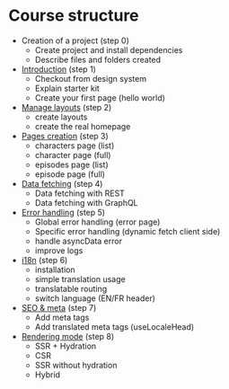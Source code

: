 # Course structure

- Creation of a project (step 0)
  - Create project and install dependencies
  - Describe files and folders created
- [Introduction](1-introduction.md) (step 1)
  - Checkout from design system
  - Explain starter kit
  - Create your first page (hello world)
- [Manage layouts](2-layouts.md) (step 2)
  - create layouts
  - create the real homepage
- [Pages creation](3-pages_creation.md) (step 3)
  - characters page (list)
  - character page (full)
  - episodes page (list)
  - episode page (full)
- [Data fetching](4-data_fetching.md) (step 4)
  - Data fetching with REST
  - Data fetching with GraphQL
- [Error handling](5-error_handling.md) (step 5)
  - Global error handling (error page)
  - Specific error handling (dynamic fetch client side)
  - handle asyncData error
  - improve logs
- [i18n](6-i18n.md) (step 6)
  - installation
  - simple translation usage
  - translatable routing
  - switch language (EN/FR header)
- [SEO & meta](7-seo_and_meta.md) (step 7)
  - Add meta tags
  - Add translated meta tags (useLocaleHead)
- [Rendering mode](8-rendering_mode.md) (step 8)
  - SSR + Hydration
  - CSR
  - SSR without hydration
  - Hybrid

